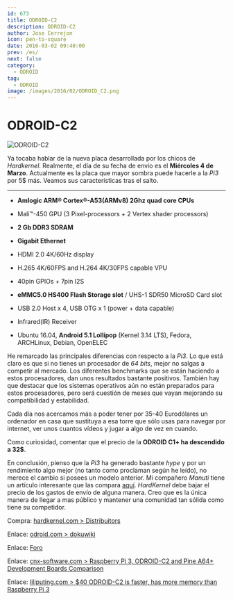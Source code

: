 ```yaml
---
id: 673
title: ODROID-C2
description: ODROID-C2
author: Jose Cerrejon
icon: pen-to-square
date: 2016-03-02 09:40:00
prev: /es/
next: false
category:
  - ODROID
tag:
  - ODROID
image: /images/2016/02/ODROID_C2.png
---
```


# ODROID-C2

![ODROID-C2](/images/2016/02/ODROID_C2.png)

Ya tocaba hablar de la nueva placa desarrollada por los chicos de *Hardkernel*. Realmente, el día de su fecha de envío es el **Miércoles 4 de Marzo**. Actualmente es la placa que mayor sombra puede hacerle a la *Pi3* por 5$ más. Veamos sus características tras el salto.

- - -

* **Amlogic ARM® Cortex®-A53(ARMv8) 2Ghz quad core CPUs**

* Mali™-450 GPU (3 Pixel-processors + 2 Vertex shader processors)

* **2 Gb DDR3 SDRAM**

* **Gigabit Ethernet**

* HDMI 2.0 4K/60Hz display

* H.265 4K/60FPS and H.264 4K/30FPS capable VPU

* 40pin GPIOs + 7pin I2S

* **eMMC5.0 HS400 Flash Storage slot** / UHS-1 SDR50 MicroSD Card slot

* USB 2.0 Host x 4, USB OTG x 1 (power + data capable)

* Infrared(IR) Receiver

* Ubuntu 16.04, **Android 5.1 Lollipop** (Kernel 3.14 LTS), Fedora, ARCHLinux, Debian, OpenELEC

He remarcado las principales diferencias con respecto a la *Pi3*. Lo que está claro es que si no tienes un procesador de *64 bits*, mejor no salgas a competir al mercado. Los diferentes benchmarks que se están haciendo a estos procesadores, dan unos resultados bastante positivos. También hay que destacar que los sistemas operativos aún no están preparados para estos procesadores, pero será cuestión de meses que vayan mejorando su compatibilidad y estabilidad.

Cada día nos acercamos más a poder tener por 35-40 Eurodólares un ordenador en casa que sustituya a esa torre que sólo usas para navegar por internet, ver unos cuantos vídeos y jugar a algo de vez en cuando.

Como curiosidad, comentar que el precio de la **ODROID C1+ ha descendido a 32$**.

En conclusión, pienso que la *Pi3* ha generado bastante *hype* y por un rendimiento algo mejor (no tanto como proclaman según he leído), no merece el cambio si posees un modelo anterior. Mi compañero *Manuti* tiene un artículo interesante que las compara [aquí](http://raspberryparatorpes.net/hardware/raspberry-pi-3-vs-odroid-c2-duelo-en-64bits/). *HardKernel* debe bajar el precio de los gastos de envío de alguna manera. Creo que es la única manera de llegar a mas público y mantener una comunidad tan sólida como tiene su competidor.

Compra: [hardkernel.com > Distribuitors](http://www.hardkernel.com/main/distributor.php)

Enlace: [odroid.com > dokuwiki](http://odroid.com/dokuwiki/doku.php?id=en:odroid-c2)

Enlace: [Foro](http://forum.odroid.com/viewforum.php?f=134&sid=770523e8532d6ddde3f2a9bebdb2941c)

Enlace: [cnx-software.com > Raspberry Pi 3, ODROID-C2 and Pine A64+ Development Boards Comparison](http://www.cnx-software.com/2016/03/01/raspberry-pi-3-odroid-c2-and-pine-a64-development-boards-comparison/)

Enlace: [liliputing.com > $40 ODROID-C2 is faster, has more memory than Raspberry Pi 3](http://liliputing.com/2016/02/40-odroid-c2-is-faster-has-more-memory-than-raspberry-pi-3.html)